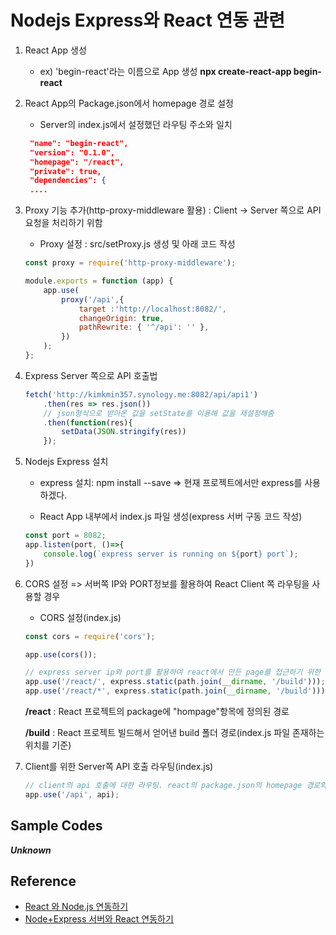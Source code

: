 # Nodejs Express와 React 연동 관련

1. React App 생성
    * ex) 'begin-react'라는 이름으로 App 생성 **npx create-react-app begin-react**

2. React App의 Package.json에서 homepage 경로 설정
    * Server의 index.js에서 설정했던 라우팅 주소와 일치
   ```json
    "name": "begin-react",
    "version": "0.1.0",
    "homepage": "/react",
    "private": true,
    "dependencies": {
    ....
   ```

3. Proxy 기능 추가(http-proxy-middleware 활용) : Client -> Server 쪽으로 API 요청을 처리하기 위함
    * Proxy 설정 : src/setProxy.js 생성 및 아래 코드 작성
    ```javascript
    const proxy = require('http-proxy-middleware');

    module.exports = function (app) {
        app.use(
            proxy('/api',{
                target :'http://localhost:8082/',
                changeOrigin: true,
                pathRewrite: { '^/api': '' },
            })
        );
    };
    ```

4. Express Server 쪽으로 API 호출법
    ```javascript
    fetch('http://kimkmin357.synology.me:8082/api/api1')
        .then(res => res.json())
        // json형식으로 받아온 값을 setState를 이용해 값을 재설정해줌
        .then(function(res){
            setData(JSON.stringify(res))
        });
    ```

5. Nodejs Express 설치

    * express 설치: npm install --save => 현재 프로젝트에서만 express를 사용하겠다.

    * React App 내부에서 index.js 파일 생성(express 서버 구동 코드 작성)
    ```javascript
    const port = 8082;
    app.listen(port, ()=>{
        console.log(`express server is running on ${port} port`);
    })
    ```

6. CORS 설정 => 서버쪽 IP와 PORT정보를 활용하여 React Client 쪽 라우팅을 사용할 경우

    * CORS 설정(index.js)
    ```javascript
    const cors = require('cors');

    app.use(cors());

    // express server ip와 port를 활용하여 react에서 만든 page를 접근하기 위한 라우팅
    app.use('/react/', express.static(path.join(__dirname, '/build')));
    app.use('/react/*', express.static(path.join(__dirname, '/build')));
    ```

    **/react** : React 프로젝트의 package에 "hompage"항목에 정의된 경로
    
    **/build** : React 프로젝트 빌드해서 얻어낸 build 폴더 경로(index.js 파일 존재하는 위치를 기준)

7. Client를 위한 Server쪽 API 호출 라우팅(index.js)
    ```javascript
    // client의 api 호출에 대한 라우팅. react의 package.json의 homepage 경로와 일치
    app.use('/api', api);
    ```

## Sample Codes

***Unknown***

## Reference

- [React 와 Node.js 연동하기](https://velog.io/@sae1013/React-%EC%99%80-Node.js-%EC%97%B0%EB%8F%99%ED%95%98%EA%B8%B0)
- [Node+Express 서버와 React 연동하기](https://codingapple.com/unit/nodejs-react-integration/)